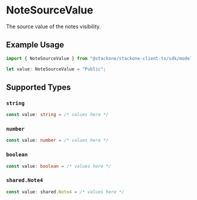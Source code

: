 # NoteSourceValue

The source value of the notes visibility.

## Example Usage

```typescript
import { NoteSourceValue } from "@stackone/stackone-client-ts/sdk/models/shared";

let value: NoteSourceValue = "Public";
```

## Supported Types

### `string`

```typescript
const value: string = /* values here */
```

### `number`

```typescript
const value: number = /* values here */
```

### `boolean`

```typescript
const value: boolean = /* values here */
```

### `shared.Note4`

```typescript
const value: shared.Note4 = /* values here */
```

